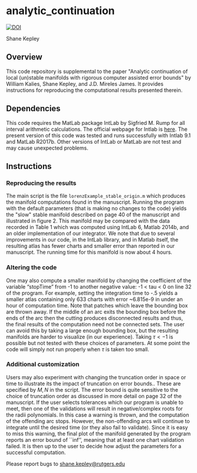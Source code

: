 # analytic\_continuation
[![DOI](https://zenodo.org/badge/doi/.10.1137/zenodo.18914.svg)](https://doi.org/10.1137/17M1135888)

Shane Kepley

## Overview
This code repository is supplemental to the paper "Analytic continuation of local (un)stable manifolds with rigorous computer assisted error bounds" by William Kalies, Shane Kepley, and J.D. Mireles James. It provides instructions for reproducing the computational results presented therein.

## Dependencies
This code requires the MatLab package IntLab by Sigfried M. Rump for all interval arithmetic calculations. The official webpage for Intlab is [here](http://www.ti3.tu-harburg.de/rump/intlab/). The present version of this code was tested and runs successfully with Intlab 9.1 and MatLab R2017b. Other versions of IntLab or MatLab are not test and may cause unexpected problems.



## Instructions
### Reproducing the results 
The main script is the file `lorenzExample_stable_origin.m` which produces the manifold computations found in the manuscript. Running the program with the default parameters (that is making no changes to the code) yields the "slow" stable manifold described on page 40 of the manuscript and illustrated in figure 2. This manifold may be compared with the data recorded in Table 1 which was computed using IntLab 6, Matlab 2014b, and an older implementation of our integrator. We note that due to several improvements in our code, in the IntLab library, and in Matlab itself, the resulting atlas has fewer charts and smaller error than reported in our manuscript. The running time for this manifold is now about 4 hours. 

### Altering the code

One may also compute a smaller manifold by changing the coefficient of the variable “stopTime” from -1 to another negative value: -1 < tau < 0 on line 32 of the program. For example, setting the integration time to -.5 yields a smaller atlas containing only 633 charts with error ~6.815e-9 in under an hour of computation time. Note that patches which leave the bounding box are thrown away.  If the middle of an arc exits the bounding box before the ends of the arc then the cutting produces disconnected results and thus, the final results of the computation need not be connected sets.  The user can avoid this by taking a large enough bounding box, but the resulting manifolds are harder to visualize (in our experience). Taking $\tau < -1$ is possible but not tested with these choices of parameters. At some point the code will simply not run properly when $\tau$ is taken too small.


### Additional customization
Users may also experiment with changing the truncation order in space or time to illustrate its the impact of truncation on error bounds.. These are specified by $M,N$ in the script.  The error bound is quite sensitive to the choice of truncation order as discussed in more detail on page 32 of the manuscript. If the user selects tolerances which our program is unable to meet, then one of the validations will result in negative/complex roots for the radii polynomials. In this case a warning is thrown, and the computation of the offending arc stops. However, the non-offending arcs will continue to integrate until the desired time (or they also fail to validate).  Since it is easy to miss this warning, the final plot of the manifold generated by the program reports an error bound of ``inf’’, meaning that at least one chart validation failed. It is then up to the user to decide how adjust the parameters for a successful computation.

Please report bugs to 
shane.kepley@rutgers.edu
 







 
